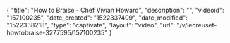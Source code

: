 {
    "title": "How to Braise - Chef Vivian Howard",
    "description": "",
    "videoid": "157100235",
    "date_created": "1522337409",
    "date_modified": "1522338218",
    "type": "captivate",
    "layout": "video",
    "url": "\/v\/lecreuset-howtobraise-3277595\/157100235"
}